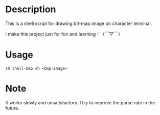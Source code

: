 # Description

This is a shell script for drawing bit-map image on character terminal.

I make this project just for fun and learning！（￣▽￣）

# Usage

```
sh shell-bmp.sh <bmp-image>
```

# Note

It works slowly and unsatisfactory. I try to improve the parse rate in the future.

